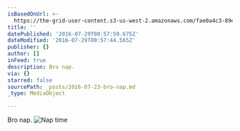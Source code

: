 ```yaml
---
isBasedOnUrl: >-
  https://the-grid-user-content.s3-us-west-2.amazonaws.com/fae0a4c3-89e4-4dad-be1d-79d4c5afea9e.jpg
title: ''
datePublished: '2016-07-29T00:57:50.675Z'
dateModified: '2016-07-29T00:57:44.565Z'
publisher: {}
author: []
inFeed: true
description: Bro nap.
via: {}
starred: false
sourcePath: _posts/2016-07-23-bro-nap.md
_type: MediaObject

---
```

Bro nap.
![Nap time](https://the-grid-user-content.s3-us-west-2.amazonaws.com/f0c89f3c-4b44-4772-b353-948f68e3f460.jpg)